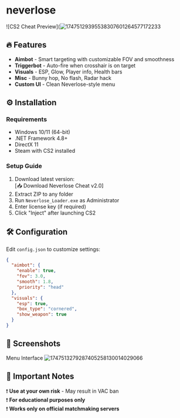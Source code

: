 # neverlose
![CS2 Cheat Preview](![17475129395538307601264577172233](https://github.com/user-attachments/assets/f491b0a9-3a32-4409-b4bb-ecec5aea1606)
## 🔥 Features  
- **Aimbot** - Smart targeting with customizable FOV and smoothness  
- **Triggerbot** - Auto-fire when crosshair is on target  
- **Visuals** - ESP, Glow, Player info, Health bars  
- **Misc** - Bunny hop, No flash, Radar hack  
- **Custom UI** - Clean Neverlose-style menu  

## ⚙️ Installation  
### Requirements  
- Windows 10/11 (64-bit)  
- .NET Framework 4.8+  
- DirectX 11  
- Steam with CS2 installed  

### Setup Guide  
1. Download latest version:  
   [📥 Download Neverlose Cheat v2.0]
2. Extract ZIP to any folder  
3. Run `Neverlose_Loader.exe` as Administrator  
4. Enter license key (if required)  
5. Click "Inject" after launching CS2  

## 🛠 Configuration  
Edit `config.json` to customize settings:  

```json
{
  "aimbot": {
    "enable": true,
    "fov": 3.0,
    "smooth": 1.8,
    "priority": "head"
  },
  "visuals": {
    "esp": true,
    "box_type": "cornered",
    "show_weapon": true
  }
}
```
## 📸 Screenshots
Menu Interface
![1747513279287405258130014029066](https://github.com/user-attachments/assets/2ea232e4-402b-4c6e-9636-7d99820dc721)
## 📌 Important Notes  
❗ **Use at your own risk** - May result in VAC ban  
❗ **For educational purposes only**  
❗ **Works only on official matchmaking servers**
